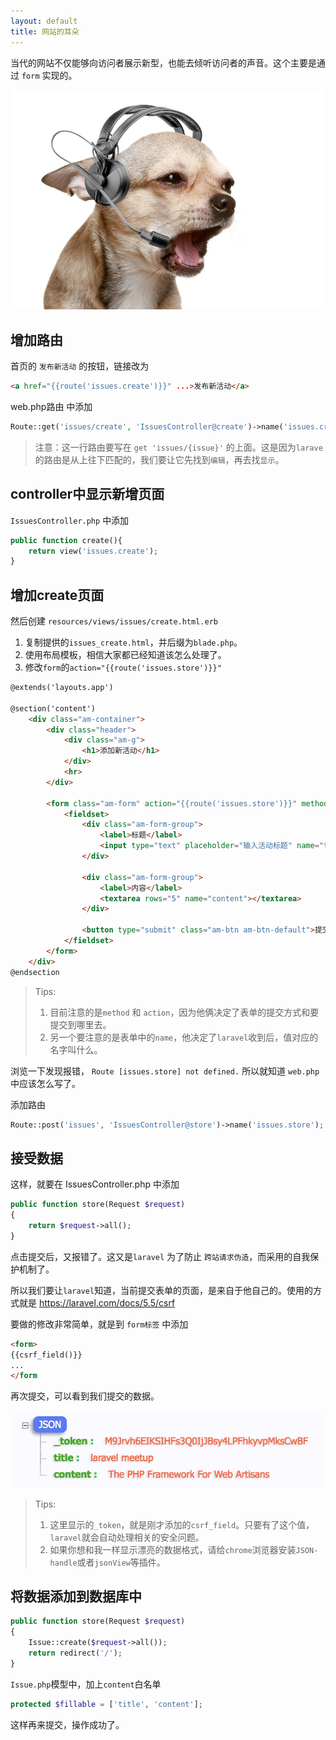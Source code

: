 ```yaml
---
layout: default
title: 网站的耳朵
---
```


当代的网站不仅能够向访问者展示新型，也能去倾听访问者的声音。这个主要是通过 `form` 实现的。

![](media/15099754937434.jpg)

## 增加路由

首页的 `发布新活动` 的按钮，链接改为

```html
<a href="{{route('issues.create')}}" ...>发布新活动</a>
```

web.php路由 中添加

```php
Route::get('issues/create', 'IssuesController@create')->name('issues.create');
```

> 注意：这一行路由要写在 `get 'issues/{issue}'` 的上面。这是因为`larave`的路由是从上往下匹配的，我们要让它先找到`编辑`，再去找`显示`。

## controller中显示新增页面

`IssuesController.php` 中添加

```php
public function create(){
    return view('issues.create');
}
```

## 增加create页面

然后创建 `resources/views/issues/create.html.erb`

1. 复制提供的`issues_create.html`，并后缀为`blade.php`。
2. 使用布局模板，相信大家都已经知道该怎么处理了。
3. 修改`form`的`action="{{route('issues.store')}}"`

```html
@extends('layouts.app')

@section('content')
    <div class="am-container">
        <div class="header">
            <div class="am-g">
                <h1>添加新活动</h1>
            </div>
            <hr>
        </div>

        <form class="am-form" action="{{route('issues.store')}}" method="post">
            <fieldset>
                <div class="am-form-group">
                    <label>标题</label>
                    <input type="text" placeholder="输入活动标题" name="title">
                </div>

                <div class="am-form-group">
                    <label>内容</label>
                    <textarea rows="5" name="content"></textarea>
                </div>

                <button type="submit" class="am-btn am-btn-default">提交</button>
            </fieldset>
        </form>
    </div>
@endsection
```

> Tips:
> 1. 目前注意的是`method` 和 `action`，因为他俩决定了表单的提交方式和要提交到哪里去。
> 2. 另一个要注意的是表单中的`name`，他决定了`laravel`收到后，值对应的名字叫什么。

浏览一下发现报错， `Route [issues.store] not defined.` 所以就知道 `web.php` 中应该怎么写了。

添加路由

```php
Route::post('issues', 'IssuesController@store')->name('issues.store');
```

## 接受数据

这样，就要在 IssuesController.php 中添加

```php
public function store(Request $request)
{
    return $request->all();
}
```

点击提交后，又报错了。这又是`laravel` 为了防止 `跨站请求伪造`，而采用的自我保护机制了。

所以我们要让`laravel`知道，当前提交表单的页面，是来自于他自己的。使用的方式就是
https://laravel.com/docs/5.5/csrf

要做的修改非常简单，就是到 `form标签` 中添加

```html
<form>
{{csrf_field()}}
...
</form
```

再次提交，可以看到我们提交的数据。

![](media/15099661464954.jpg)

> Tips:
> 1. 这里显示的`_token`，就是刚才添加的`csrf_field`。只要有了这个值，`laravel`就会自动处理相关的安全问题。
> 2. 如果你想和我一样显示漂亮的数据格式，请给`chrome`浏览器安装`JSON-handle`或者`jsonView`等插件。

## 将数据添加到数据库中

```php
public function store(Request $request)
{
    Issue::create($request->all());
    return redirect('/');
}
```

`Issue.php`模型中，加上`content`白名单

```php
protected $fillable = ['title', 'content'];
```

这样再来提交，操作成功了。




